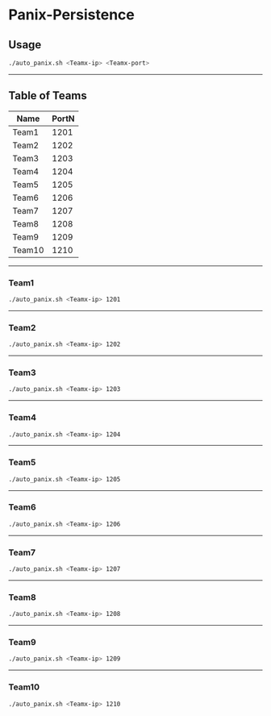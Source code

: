 # Panix-Persistence 

## Usage

```sh
./auto_panix.sh <Teamx-ip> <Teamx-port>
```
---

## Table of Teams
| Name | PortN |
|-------|-------|
| Team1  | 1201  |
| Team2  | 1202  |
| Team3  | 1203  |
| Team4  | 1204  |
| Team5  | 1205  |
| Team6  | 1206  |
| Team7  | 1207  |
| Team8  | 1208  |
| Team9  | 1209  |
| Team10  | 1210  |

---

### Team1
```sh
./auto_panix.sh <Teamx-ip> 1201
```

---

### Team2
```sh
./auto_panix.sh <Teamx-ip> 1202
```

---

### Team3
```sh
./auto_panix.sh <Teamx-ip> 1203
```

---

### Team4
```sh
./auto_panix.sh <Teamx-ip> 1204
```

---

### Team5
```sh
./auto_panix.sh <Teamx-ip> 1205
```

---

### Team6
```sh
./auto_panix.sh <Teamx-ip> 1206
```

---

### Team7
```sh
./auto_panix.sh <Teamx-ip> 1207
```

---

### Team8
```sh
./auto_panix.sh <Teamx-ip> 1208
```

---

### Team9
```sh
./auto_panix.sh <Teamx-ip> 1209
```

---

### Team10
```sh
./auto_panix.sh <Teamx-ip> 1210
```
